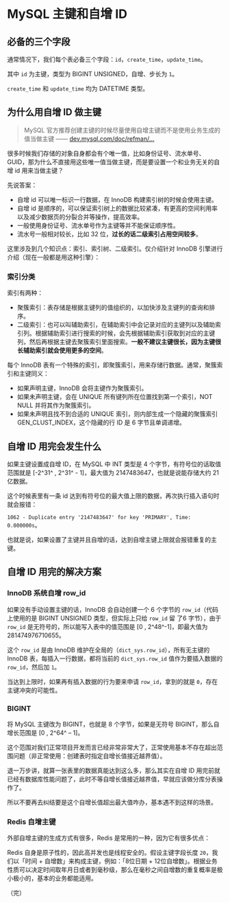 # MySQL 主键和自增 ID

## 必备的三个字段

通常情况下，我们每个表必备三个字段：`id`，`create_time`，`update_time`。

其中 `id` 为主键，类型为 BIGINT UNSIGNED，自增、步长为 `1`。

`create_time` 和 `update_time` 均为 DATETIME 类型。

## 为什么用自增 ID 做主键

> MySQL 官方推荐创建主键的时候尽量使用自增主键而不是使用业务生成的值当做主键 —— [dev.mysql.com/doc/refman/…](https://dev.mysql.com/doc/refman/8.0/en/glossary.html#glos_primary_key)

很多时候我们存储的对象自身都会有个唯一值，比如身份证号、流水单号、GUID，那为什么不直接用这些唯一值当做主键，而是要设置一个和业务无关的自增 id 用来当做主键？

先说答案：

* 自增 id 可以唯一标识一行数据，在 InnoDB 构建索引树的时候会使用主键。
* 自增 id 是顺序的，可以保证索引树上的数据比较紧凑，有更高的空间利用率以及减少数据页的分裂合并等操作，提高效率。
* 一般使用身份证号、流水单号作为主键等并不能保证顺序性。
* 流水号一般相对较长，比如 32 位，**过长的话二级索引占用空间较多**。

这里涉及到几个知识点：索引、索引树、二级索引。仅介绍针对 InnoDB 引擎进行介绍（现在一般都是用这种引擎）：

### 索引分类

索引有两种：

* 聚簇索引：表存储是根据主键列的值组织的，以加快涉及主键列的查询和排序。
* 二级索引：也可以叫辅助索引，在辅助索引中会记录对应的主键列以及辅助索引列。根据辅助索引进行搜索的时候，会先根据辅助索引获取到对应的主键列，然后再根据主键去聚簇索引里面搜索。**一般不建议主键很长，因为主键很长辅助索引就会使用更多的空间**。

每个 InnoDB 表有一个特殊的索引，即聚簇索引，用来存储行数据。通常，聚簇索引和主键同义：

* 如果声明主键，InnoDB 会将主键作为聚簇索引。
* 如果未声明主键，会在 UNIQUE 所有键列所在位置找到第一个索引，NOT NULL 并将其作为聚簇索引。
* 如果未声明且找不到合适的 UNIQUE 索引，则内部生成一个隐藏的聚簇索引 GEN_CLUST_INDEX，这个隐藏的行 ID 是 6 字节且单调递增。

## 自增 ID 用完会发生什么

如果主键设置成自增 ID，在 MySQL 中 INT 类型是 4 个字节，有符号位的话取值范围就是 [-2^31^ , 2^31^ - 1]，最大值为 2147483647，也就是说能存储大约 21 亿数据。

这个时候表里有一条 id 达到有符号位的最大值上限的数据，再次执行插入语句时就会报错：

`1062 - Duplicate entry '2147483647' for key 'PRIMARY', Time: 0.000000s`。

也就是说，如果设置了主键并且自增的话，达到自增主键上限就会报错重复的主键。

## 自增 ID 用完的解决方案

### InnoDB 系统自增 row_id

如果没有手动设置主键的话，InnoDB 会自动创建一个 6 个字节的 `row_id`（代码上使用的是 BIGINT UNSIGNED 类型，但实际上只给 `row_id` 留 了6 字节），由于 `row_id` 是无符号的，所以能写入表中的值范围是 [0 , 2^48^-1]，即最大值为 281474976710655。

这个 `row_id` 是由 InnoDB 维护在全局的（`dict_sys.row_id`），所有无主键的 InnoDB 表，每插入一行数据，都将当前的 `dict_sys.row_id` 值作为要插入数据的 `row_id`，然后加 `1`。

当达到上限时，如果再有插入数据的行为要来申请 `row_id`，拿到的就是 `0`，存在主键冲突的可能性。

### BIGINT

将 MySQL 主键改为 BIGINT，也就是 8 个字节，如果是无符号 BIGINT，那么自增长范围是 [0 , 2^64^ – 1]。

这个范围对我们正常项目开发而言已经非常非常大了，正常使用基本不存在超出范围问题（非正常使用：创建表时指定自增长值接近越界值）。

退一万步讲，就算一张表里的数据真能达到这么多，那么其实在自增 ID 用完前就已经有数据库性能问题了，此时不等自增长值接近越界值，早就应该做分库分表操作了。

所以不要再去纠结要是这个自增长值超出最大值咋办，基本遇不到这样的场景。

### Redis 自增主键

外部自增主键的生成方式有很多，Redis 是常用的一种，因为它有很多优点：

Redis 自身是原子性的，因此高并发也是线程安全的。假设主键字段长度 `20`，我们以「时间 + 自增数」来构成主键，例如：「8位日期 + 12位自增数」。根据业务性质可以决定时间取年月日或者到毫秒级，那么在毫秒之间自增数的重复概率是极小极小的，基本的业务都能适用。

（完）
